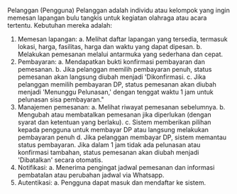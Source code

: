 Pelanggan (Pengguna)
Pelanggan adalah individu atau kelompok yang ingin memesan lapangan bulu tangkis untuk kegiatan olahraga atau acara tertentu. Kebutuhan mereka adalah:
1)	Memesan lapangan:
a.	Melihat daftar lapangan yang tersedia, termasuk lokasi, harga, fasilitas, harga dan waktu yang dapat dipesan.
b.	Melakukan pemesanan melalui antarmuka yang sederhana dan cepat.
2)	Pembayaran:
a.	Mendapatkan bukti konfirmasi pembayaran dan pemesanan.
b.	Jika pelanggan memilih pembayaran penuh, status pemesanan akan langsung diubah menjadi 'Dikonfirmasi.
c.	Jika pelanggan memilih pembayaran DP, status pemesanan akan diubah menjadi 'Menunggu Pelunasan,' dengan tenggat waktu 1 jam untuk pelunasan sisa pembayaran."
3)	Manajemen pemesanan:
a.	Melihat riwayat pemesanan sebelumnya.
b.	Mengubah atau membatalkan pemesanan jika diperlukan (dengan syarat dan ketentuan yang berlaku).
c.	Sistem memberikan pilihan kepada pengguna untuk membayar DP atau langsung melakukan pembayaran penuh
d.	Jika pelanggan membayar DP, sistem memantau status pembayaran. Jika dalam 1 jam tidak ada pelunasan atau konfirmasi tambahan, status pemesanan akan diubah menjadi 'Dibatalkan' secara otomatis.
4)	Notifikasi:
a.	Menerima pengingat jadwal pemesanan dan informasi pembatalan atau perubahan jadwal via Whatsapp.
5)	Autentikasi:
a.	Pengguna dapat masuk dan mendaftar ke sistem.
